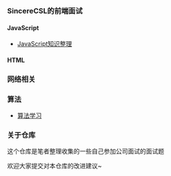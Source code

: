 ### SincereCSL的前端面试

#### JavaScript
- [JavaScript知识整理](JavaScript.md)
#### HTML

### 网络相关

### 算法
- [算法学习](算法.md)

### 关于仓库

这个仓库是笔者整理收集的一些自己参加公司面试的面试题

欢迎大家提交对本仓库的改进建议~
